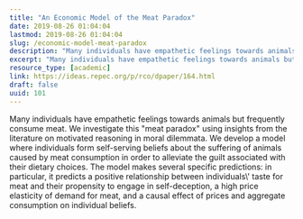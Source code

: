 ```yaml
---
title: "An Economic Model of the Meat Paradox"
date: 2019-08-26 01:04:04
lastmod: 2019-08-26 01:04:04
slug: /economic-model-meat-paradox
description: "Many individuals have empathetic feelings towards animals but frequently consume meat. We investigate this “meat paradox” using insights from the literature on motivated reasoning in moral dilemmata. We develop a model where individuals form self-serving beliefs about the suffering of animals caused by meat consumption in order to alleviate the guilt associated with their dietary choices."
excerpt: "Many individuals have empathetic feelings towards animals but frequently consume meat. We investigate this “meat paradox” using insights from the literature on motivated reasoning in moral dilemmata. We develop a model where individuals form self-serving beliefs about the suffering of animals caused by meat consumption in order to alleviate the guilt associated with their dietary choices."
resource_type: [academic]
link: https://ideas.repec.org/p/rco/dpaper/164.html
draft: false
uuid: 101
---
```

Many individuals have empathetic feelings towards animals but frequently
consume meat. We investigate this "meat paradox" using insights from the
literature on motivated reasoning in moral dilemmata. We develop a model
where individuals form self-serving beliefs about the suffering of
animals caused by meat consumption in order to alleviate the guilt
associated with their dietary choices. The model makes several specific
predictions: in particular, it predicts a positive relationship between
individuals\\' taste for meat and their propensity to engage in
self-deception, a high price elasticity of demand for meat, and a causal
effect of prices and aggregate consumption on individual beliefs.
